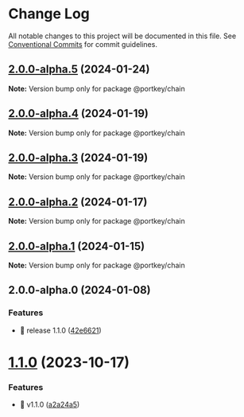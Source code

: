 # Change Log

All notable changes to this project will be documented in this file.
See [Conventional Commits](https://conventionalcommits.org) for commit guidelines.

## [2.0.0-alpha.5](https://github.com/Portkey-Wallet/portkey-providers/compare/v2.0.0-alpha.4...v2.0.0-alpha.5) (2024-01-24)

**Note:** Version bump only for package @portkey/chain

## [2.0.0-alpha.4](https://github.com/Portkey-Wallet/portkey-providers/compare/v2.0.0-alpha.3...v2.0.0-alpha.4) (2024-01-19)

**Note:** Version bump only for package @portkey/chain

## [2.0.0-alpha.3](https://github.com/Portkey-Wallet/portkey-providers/compare/v2.0.0-alpha.2...v2.0.0-alpha.3) (2024-01-19)

**Note:** Version bump only for package @portkey/chain

## [2.0.0-alpha.2](https://github.com/Portkey-Wallet/portkey-providers/compare/v2.0.0-alpha.1...v2.0.0-alpha.2) (2024-01-17)

**Note:** Version bump only for package @portkey/chain

## [2.0.0-alpha.1](https://github.com/Portkey-Wallet/portkey-providers/compare/v2.0.0-alpha.0...v2.0.0-alpha.1) (2024-01-15)

**Note:** Version bump only for package @portkey/chain

## 2.0.0-alpha.0 (2024-01-08)

### Features

- 🎸 release 1.1.0 ([42e6621](https://github.com/Portkey-Wallet/portkey-providers/commit/42e662119949c2010d0ee916b8c5ddd34b0164c8))

# [1.1.0](https://github.com/Portkey-Wallet/portkey-providers/compare/v1.0.0...v1.1.0) (2023-10-17)

### Features

- 🎸 v1.1.0 ([a2a24a5](https://github.com/Portkey-Wallet/portkey-providers/commit/a2a24a5d4287b8261c787746b132c0f01e8cd034))
